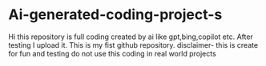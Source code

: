 # Ai-generated-coding-project-s
Hi this repository is full coding created by ai like gpt,bing,copilot etc. After testing I upload it. This is my fist github repository. disclaimer- this is create for fun and testing do not use this coding in real world projects
<br
this me vs code
br>